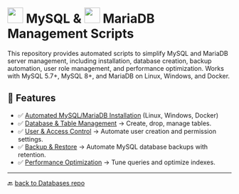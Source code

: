 # <img src="../Assets/pics/icons8-mysql-48.svg" width="35"> MySQL & <img src="../Assets/pics/icons8-mariadb-48.svg" width="35"> MariaDB Management Scripts

This repository provides automated scripts to simplify MySQL and MariaDB server management, including installation, database creation, backup automation, user role management, and performance optimization. Works with MySQL 5.7+, MySQL 8+, and MariaDB on Linux, Windows, and Docker.

## 🚀 Features

- ✅ [Automated MySQL/MariaDB Installation](./Install/) (Linux, Windows, Docker)
- ✅ [Database & Table Management](./Manage/) → Create, drop, manage tables.
- ✅ [User & Access Control](./UAC/) → Automate user creation and permission settings.
- ✅ [Backup & Restore](./Backup/) → Automate MySQL database backups with retention.
- ✅ [Performance Optimization](./Perf/) → Tune queries and optimize indexes.

---

🔙 [back to Databases repo](../)

